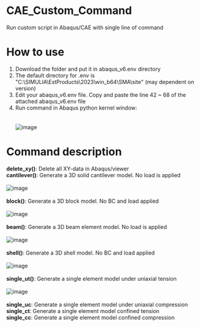 # CAE_Custom_Command
Run custom script in Abaqus/CAE with single line of command

# How to use
1. Download the folder and put it in abaqus_v6.env directory <br>
2. The default directory for .env is "C:\SIMULIA\EstProducts\2023\win_b64\SMA\site" (may dependent on version) <br>
3. Edit your abaqus_v6.env file. Copy and paste the line 42 ~ 68 of the attached abaqus_v6.env file <br>
4. Run command in Abaqus python kernel window: <br><br><br>
![image](https://github.com/YB-LIM/CAE_Custom_Command/assets/105615106/9a947397-3847-4b99-bd0a-c24e8a7f9365)

# Command description
**delete_xy()**: Delete all XY-data in Abaqus/viewer <br>
**cantilever()**: Generate a 3D solid cantilever model. No load is applied <br><br>
![image](https://github.com/YB-LIM/CAE_Custom_Command/assets/105615106/ee599849-d661-4309-ba3e-c14585fa15f5) <br><br>
**block()**: Generate a 3D block model. No BC and load applied <br><br>
![image](https://github.com/YB-LIM/CAE_Custom_Command/assets/105615106/00cfa119-88ba-44c2-b297-9073d79f75f2) <br><br>
**beam()**: Generate a 3D beam element model. No load is applied <br><br>
![image](https://github.com/YB-LIM/CAE_Custom_Command/assets/105615106/3e97b1d1-369c-49b1-98b6-cff163354d57) <br><br>
**shell()**: Generate a 3D shell model. No BC and load applied <br><br>
![image](https://github.com/YB-LIM/CAE_Custom_Command/assets/105615106/9b809474-5239-4743-8390-f5f3a7171820) <br><br>
**single_ut()**: Generate a single element model under uniaxial tension <br><br>
![image](https://github.com/YB-LIM/CAE_Custom_Command/assets/105615106/327069e5-7759-48d1-ae18-8fbbca24a2c8) <br><br>
**single_uc**: Generate a single element model under uniaxial compression <br>
**single_ct**: Generate a single element model confined tension <br>
**single_cc**: Generate a single element model confined compression <br>





